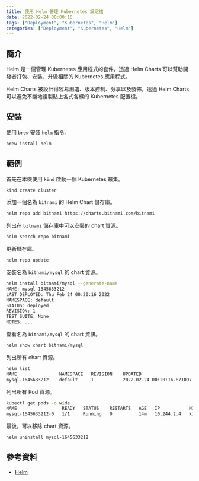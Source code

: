 ```yaml
---
title: 使用 Helm 管理 Kubernetes 設定檔
date: 2022-02-24 00:00:16
tags: ["Deployment", "Kubernetes", "Helm"]
categories: ["Deployment", "Kubernetes", "Helm"]
---
```


## 簡介

Helm 是一個管理 Kubernetes 應用程式的套件，透過 Helm Charts 可以幫助開發者打包、安裝、升級相關的 Kubernetes 應用程式。

Helm Charts 被設計得容易創造、版本控制、分享以及發佈，透過 Helm Charts 可以避免不斷地複製貼上各式各樣的 Kubernetes 配置檔。

## 安裝

使用 `brew` 安裝 `helm` 指令。

```bash
brew install helm
```

## 範例

首先在本機使用 `kind` 啟動一個 Kubernetes 叢集。

```bash
kind create cluster
```

添加一個名為 `bitnami` 的 Helm Chart 儲存庫。

```bash
helm repo add bitnami https://charts.bitnami.com/bitnami
```

列出在 `bitnami` 儲存庫中可以安裝的 chart 資源。

```bash
helm search repo bitnami
```

更新儲存庫。

```bash
helm repo update
```

安裝名為 `bitnami/mysql` 的 chart 資源。

```bash
helm install bitnami/mysql --generate-name
NAME: mysql-1645633212
LAST DEPLOYED: Thu Feb 24 00:20:16 2022
NAMESPACE: default
STATUS: deployed
REVISION: 1
TEST SUITE: None
NOTES: ...
```

查看名為 `bitnami/mysql` 的 chart 資訊。

```bash
helm show chart bitnami/mysql
```

列出所有 chart 資源。

```bash
helm list
NAME            	NAMESPACE	REVISION	UPDATED                             	STATUS  	CHART       	APP VERSION
mysql-1645633212	default  	1       	2022-02-24 00:20:16.871097 +0800 CST	deployed	mysql-8.8.25	8.0.28
```

列出所有 Pod 資源。

```bash
kubectl get pods -o wide
NAME                 READY   STATUS    RESTARTS   AGE   IP           NODE          NOMINATED NODE   READINESS GATES
mysql-1645633212-0   1/1     Running   0          14m   10.244.2.4   kind-worker   <none>           <none>
```

最後，可以移除 chart 資源。

```bash
helm uninstall mysql-1645633212
```

## 參考資料

- [Helm](https://helm.sh/docs/)
